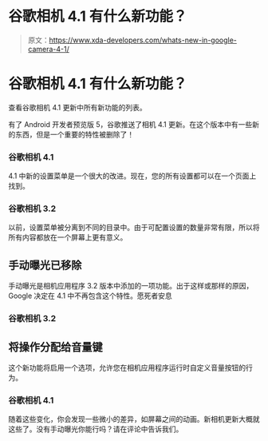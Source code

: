 # 谷歌相机 4.1 有什么新功能？

> 原文：<https://www.xda-developers.com/whats-new-in-google-camera-4-1/>

# 谷歌相机 4.1 有什么新功能？

查看谷歌相机 4.1 更新中所有新功能的列表。

有了 Android 开发者预览版 5，谷歌推送了相机 4.1 更新。在这个版本中有一些新的东西，但是一个重要的特性被删除了！

### 谷歌相机 4.1

4.1 中新的设置菜单是一个很大的改进。现在，您的所有设置都可以在一个页面上找到。

### 谷歌相机 3.2

以前，设置菜单被分离到不同的目录中。由于可配置设置的数量非常有限，所以将所有内容都放在一个屏幕上更有意义。

## 手动曝光已移除

手动曝光是相机应用程序 3.2 版本中添加的一项功能。出于这样或那样的原因，Google 决定在 4.1 中不再包含这个特性。愿死者安息

### 谷歌相机 3.2

## 将操作分配给音量键

这个新功能将启用一个选项，允许您在相机应用程序运行时自定义音量按钮的行为。

### 谷歌相机 4.1

随着这些变化，你会发现一些微小的差异，如屏幕之间的动画。新相机更新大概就这些了。没有手动曝光你能行吗？请在评论中告诉我们。